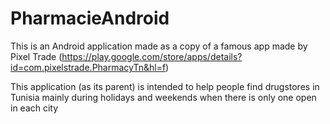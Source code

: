 # PharmacieAndroid

This is an Android application made as a copy of a famous app made by Pixel Trade (https://play.google.com/store/apps/details?id=com.pixelstrade.PharmacyTn&hl=f) 

This application (as its parent) is intended to help people find drugstores in Tunisia 
mainly during holidays and weekends when there is only one open in each city
